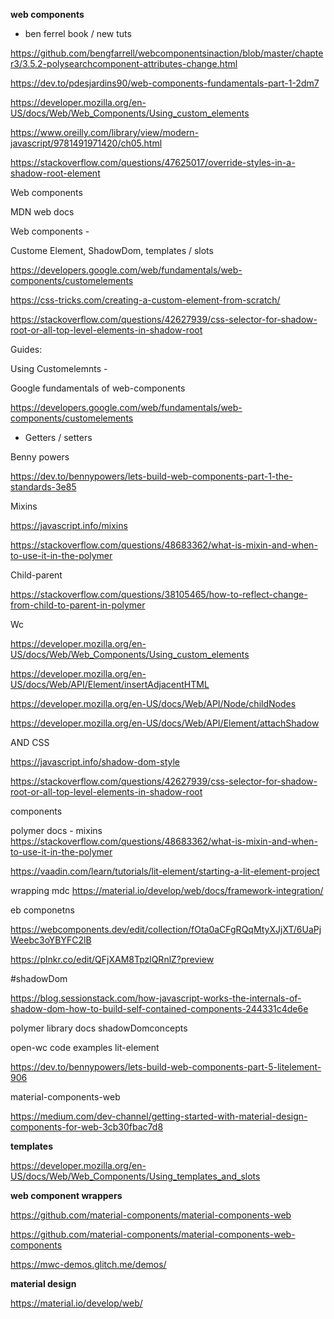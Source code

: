 
__web components__

- ben ferrel book / new tuts
  
https://github.com/bengfarrell/webcomponentsinaction/blob/master/chapter3/3.5.2-polysearchcomponent-attributes-change.html

https://dev.to/pdesjardins90/web-components-fundamentals-part-1-2dm7

https://developer.mozilla.org/en-US/docs/Web/Web_Components/Using_custom_elements



https://www.oreilly.com/library/view/modern-javascript/9781491971420/ch05.html

https://stackoverflow.com/questions/47625017/override-styles-in-a-shadow-root-element

Web components



MDN web docs

Web components - 

Custome Element, ShadowDom, templates / slots

https://developers.google.com/web/fundamentals/web-components/customelements

https://css-tricks.com/creating-a-custom-element-from-scratch/

https://stackoverflow.com/questions/42627939/css-selector-for-shadow-root-or-all-top-level-elements-in-shadow-root

Guides:

Using Customelemnts - 

Google fundamentals of web-components

https://developers.google.com/web/fundamentals/web-components/customelements

- Getters / setters

Benny powers

https://dev.to/bennypowers/lets-build-web-components-part-1-the-standards-3e85

Mixins

https://javascript.info/mixins

https://stackoverflow.com/questions/48683362/what-is-mixin-and-when-to-use-it-in-the-polymer


Child-parent

https://stackoverflow.com/questions/38105465/how-to-reflect-change-from-child-to-parent-in-polymer



Wc

https://developer.mozilla.org/en-US/docs/Web/Web_Components/Using_custom_elements


https://developer.mozilla.org/en-US/docs/Web/API/Element/insertAdjacentHTML

https://developer.mozilla.org/en-US/docs/Web/API/Node/childNodes

https://developer.mozilla.org/en-US/docs/Web/API/Element/attachShadow

AND CSS

https://javascript.info/shadow-dom-style

https://stackoverflow.com/questions/42627939/css-selector-for-shadow-root-or-all-top-level-elements-in-shadow-root

 components

polymer docs - mixins
https://stackoverflow.com/questions/48683362/what-is-mixin-and-when-to-use-it-in-the-polymer


https://vaadin.com/learn/tutorials/lit-element/starting-a-lit-element-project

wrapping mdc
https://material.io/develop/web/docs/framework-integration/

eb componetns

https://webcomponents.dev/edit/collection/fOta0aCFgRQqMtyXJjXT/6UaPjWeebc3oYBYFC2lB

https://plnkr.co/edit/QFjXAM8TpzlQRnlZ?preview

#shadowDom

https://blog.sessionstack.com/how-javascript-works-the-internals-of-shadow-dom-how-to-build-self-contained-components-244331c4de6e


polymer library docs
  shadowDomconcepts

open-wc code examples lit-element

https://dev.to/bennypowers/lets-build-web-components-part-5-litelement-906

material-components-web

https://medium.com/dev-channel/getting-started-with-material-design-components-for-web-3cb30fbac7d8

__templates__

https://developer.mozilla.org/en-US/docs/Web/Web_Components/Using_templates_and_slots

__web component wrappers__

https://github.com/material-components/material-components-web

https://github.com/material-components/material-components-web-components

https://mwc-demos.glitch.me/demos/

 __material design__

https://material.io/develop/web/